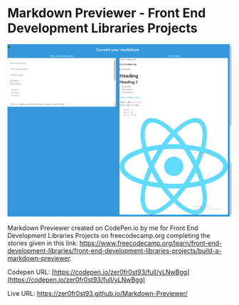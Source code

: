 # Markdown Previewer - Front End Development Libraries Projects

![](Preview.png)

Markdown Previewer created on CodePen.io by me for Front End Development Libraries Projects on freecodecamp.org completing the stories given in this link: 
https://www.freecodecamp.org/learn/front-end-development-libraries/front-end-development-libraries-projects/build-a-markdown-previewer.

Codepen URL: [https://codepen.io/zer0fr0st93/full/yLNwBgg](https://codepen.io/zer0fr0st93/full/yLNwBgg)

Live URL: https://zer0fr0st93.github.io/Markdown-Previewer/
